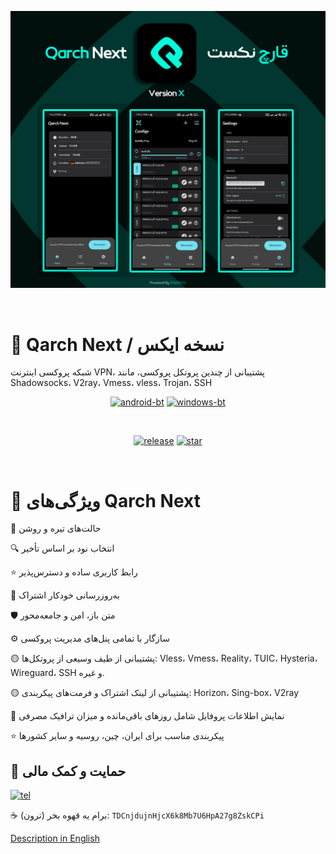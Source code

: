 <div dir="ltr">
<p align="center"><img src="https://raw.githubusercontent.com/parsico/Qarch-Next/main/Qarch-Next.png" /></p>

<br>

# 🔹 Qarch Next / نسخه ایکس
شبکه پروکسی اینترنت VPN، پشتیبانی از چندین پروتکل پروکسی، مانند Shadowsocks، V2ray، Vmess، vless، Trojan، SSH

<div align="center">

[![android-bt]][android]
[![windows-bt]][windows]

<br>

[![release]][rLink]
[![star]][Link]

<!------------------------LINKS-------------------------->
[Link]: #
[android]: https://github.com/parsico/Qarch-Next/releases/download/version-X/Qarch-Next.apk
[windows]: #
[rLink]: https://github.com/parsico/Qarch-Next/releases
<!------------------------BUTTONS-------------------------->
[release]: https://img.shields.io/github/v/release/parsico/Qarch-Next
[star]: https://img.shields.io/github/stars/parsico
[android-bt]: https://img.shields.io/badge/Qarch%20Next-Android-07312b?style=for-the-badge&logoColor=white&logo=DocuSign
[windows-bt]: https://img.shields.io/badge/Qarch-Windows-07312b?style=for-the-badge&logoColor=white&logo=DocuSign

</div>
<br>

# 🚀 ویژگی‌های Qarch Next

🌙 حالت‌های تیره و روشن

🔍 انتخاب نود بر اساس تأخیر

⭐ رابط کاربری ساده و دسترس‌پذیر

🔄 به‌روزرسانی خودکار اشتراک

🛡 متن باز، امن و جامعه‌محور

⚙ سازگار با تمامی پنل‌های مدیریت پروکسی

🟡 پشتیبانی از طیف وسیعی از پروتکل‌ها:
Vless، Vmess، Reality، TUIC، Hysteria، Wireguard، SSH و غیره.

🟡 پشتیبانی از لینک اشتراک و فرمت‌های پیکربندی: Horizon، Sing-box، V2ray

🔎 نمایش اطلاعات پروفایل شامل روزهای باقی‌مانده و میزان ترافیک مصرفی

⭐ پیکربندی مناسب برای ایران، چین، روسیه و سایر کشورها


## 🎯 حمایت و کمک مالی
[![tel]][tel-link]

[tel]: https://img.shields.io/badge/support-parsico-blue?style=for-the-badge&logoColor=white&logo=Telegram
[tel-link]: https://t.me/parsicoorg

☕️ برام یه قهوه بخر (ترون): `TDCnjdujnHjcX6k8Mb7U6HpA27g8ZskCPi`

[Description in English
](https://github.com/parsico/Qarch-Next/blob/main/README.md)
